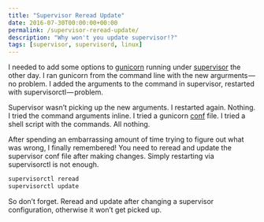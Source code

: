 ```yaml
---
title: "Supervisor Reread Update"
date: 2016-07-30T00:00:00+00:00
permalink: /supervisor-reread-update/
description: "Why won't you update supervisor!?"
tags: [supervisor, supervisord, linux]
---
```


I needed to add some options to [gunicorn](https://gunicorn.org/) running under [supervisor](http://supervisord.org/) the other day. I ran gunicorn from the command line with the new argurments — no problem. I added the arguments to the command in supervisor, restarted with supervisorctl — problem.

Supervisor wasn’t picking up the new arguments. I restarted again. Nothing. I tried the command arguments inline. I tried a gunicorn [conf](http://docs.gunicorn.org/en/stable/settings.html#config-file) file. I tried a shell script with the commands. All nothing.

After spending an embarrassing amount of time trying to figure out what was wrong, I finally remembered! You need to reread and update the supervisor conf file after making changes. Simply restarting via supervisorctl is not enough.

```bash
supervisorctl reread
supervisorctl update
```

So don’t forget. Reread and update after changing a supervisor configuration, otherwise it won’t get picked up.
